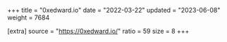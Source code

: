 +++
title = "0xedward.io"
date = "2022-03-22"
updated = "2023-06-08"
weight = 7684

[extra]
source = "https://0xedward.io/"
ratio = 59
size = 8
+++
